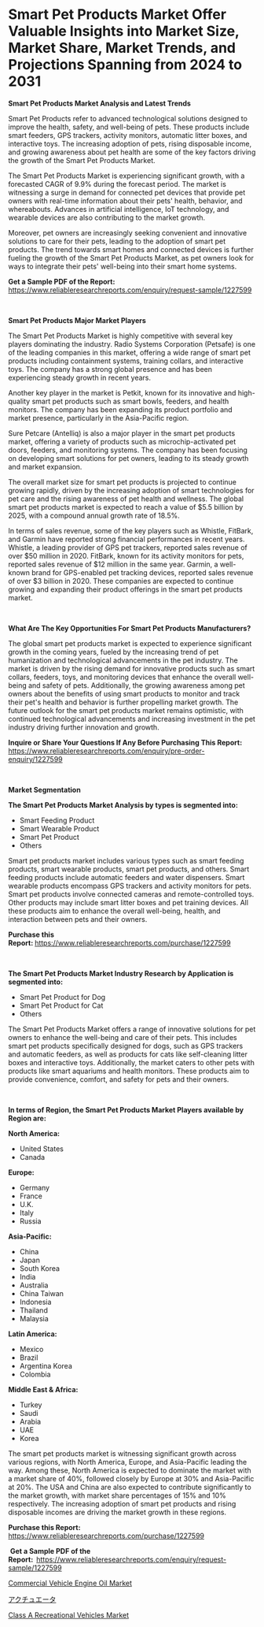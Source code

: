<p><h1>Smart Pet Products Market Offer Valuable Insights into Market Size, Market Share, Market Trends, and Projections Spanning from 2024 to 2031</h1></p><p><strong>Smart Pet Products Market Analysis and Latest Trends</strong></p>
<p><p>Smart Pet Products refer to advanced technological solutions designed to improve the health, safety, and well-being of pets. These products include smart feeders, GPS trackers, activity monitors, automatic litter boxes, and interactive toys. The increasing adoption of pets, rising disposable income, and growing awareness about pet health are some of the key factors driving the growth of the Smart Pet Products Market.</p><p>The Smart Pet Products Market is experiencing significant growth, with a forecasted CAGR of 9.9% during the forecast period. The market is witnessing a surge in demand for connected pet devices that provide pet owners with real-time information about their pets' health, behavior, and whereabouts. Advances in artificial intelligence, IoT technology, and wearable devices are also contributing to the market growth.</p><p>Moreover, pet owners are increasingly seeking convenient and innovative solutions to care for their pets, leading to the adoption of smart pet products. The trend towards smart homes and connected devices is further fueling the growth of the Smart Pet Products Market, as pet owners look for ways to integrate their pets' well-being into their smart home systems.</p></p>
<p><strong>Get a Sample PDF of the Report:&nbsp;</strong> <a href="https://www.reliableresearchreports.com/enquiry/request-sample/1227599">https://www.reliableresearchreports.com/enquiry/request-sample/1227599</a></p>
<p>&nbsp;</p>
<p><strong>Smart Pet Products Major Market Players</strong></p>
<p><p>The Smart Pet Products Market is highly competitive with several key players dominating the industry. Radio Systems Corporation (Petsafe) is one of the leading companies in this market, offering a wide range of smart pet products including containment systems, training collars, and interactive toys. The company has a strong global presence and has been experiencing steady growth in recent years.</p><p>Another key player in the market is Petkit, known for its innovative and high-quality smart pet products such as smart bowls, feeders, and health monitors. The company has been expanding its product portfolio and market presence, particularly in the Asia-Pacific region.</p><p>Sure Petcare (Antelliq) is also a major player in the smart pet products market, offering a variety of products such as microchip-activated pet doors, feeders, and monitoring systems. The company has been focusing on developing smart solutions for pet owners, leading to its steady growth and market expansion.</p><p>The overall market size for smart pet products is projected to continue growing rapidly, driven by the increasing adoption of smart technologies for pet care and the rising awareness of pet health and wellness. The global smart pet products market is expected to reach a value of $5.5 billion by 2025, with a compound annual growth rate of 18.5%.</p><p>In terms of sales revenue, some of the key players such as Whistle, FitBark, and Garmin have reported strong financial performances in recent years. Whistle, a leading provider of GPS pet trackers, reported sales revenue of over $50 million in 2020. FitBark, known for its activity monitors for pets, reported sales revenue of $12 million in the same year. Garmin, a well-known brand for GPS-enabled pet tracking devices, reported sales revenue of over $3 billion in 2020. These companies are expected to continue growing and expanding their product offerings in the smart pet products market.</p></p>
<p>&nbsp;</p>
<p><strong>What Are The Key Opportunities For Smart Pet Products Manufacturers?</strong></p>
<p><p>The global smart pet products market is expected to experience significant growth in the coming years, fueled by the increasing trend of pet humanization and technological advancements in the pet industry. The market is driven by the rising demand for innovative products such as smart collars, feeders, toys, and monitoring devices that enhance the overall well-being and safety of pets. Additionally, the growing awareness among pet owners about the benefits of using smart products to monitor and track their pet's health and behavior is further propelling market growth. The future outlook for the smart pet products market remains optimistic, with continued technological advancements and increasing investment in the pet industry driving further innovation and growth.</p></p>
<p><strong>Inquire or Share Your Questions If Any Before Purchasing This Report:</strong> <a href="https://www.reliableresearchreports.com/enquiry/pre-order-enquiry/1227599">https://www.reliableresearchreports.com/enquiry/pre-order-enquiry/1227599</a></p>
<p>&nbsp;</p>
<p><strong>Market Segmentation</strong></p>
<p><strong>The Smart Pet Products Market Analysis by types is segmented into:</strong></p>
<p><ul><li>Smart Feeding Product</li><li>Smart Wearable Product</li><li>Smart Pet Product</li><li>Others</li></ul></p>
<p><p>Smart pet products market includes various types such as smart feeding products, smart wearable products, smart pet products, and others. Smart feeding products include automatic feeders and water dispensers. Smart wearable products encompass GPS trackers and activity monitors for pets. Smart pet products involve connected cameras and remote-controlled toys. Other products may include smart litter boxes and pet training devices. All these products aim to enhance the overall well-being, health, and interaction between pets and their owners.</p></p>
<p><strong>Purchase this Report:&nbsp;</strong><a href="https://www.reliableresearchreports.com/purchase/1227599">https://www.reliableresearchreports.com/purchase/1227599</a></p>
<p>&nbsp;</p>
<p><strong>The Smart Pet Products Market Industry Research by Application is segmented into:</strong></p>
<p><ul><li>Smart Pet Product for Dog</li><li>Smart Pet Product for Cat</li><li>Others</li></ul></p>
<p><p>The Smart Pet Products Market offers a range of innovative solutions for pet owners to enhance the well-being and care of their pets. This includes smart pet products specifically designed for dogs, such as GPS trackers and automatic feeders, as well as products for cats like self-cleaning litter boxes and interactive toys. Additionally, the market caters to other pets with products like smart aquariums and health monitors. These products aim to provide convenience, comfort, and safety for pets and their owners.</p></p>
<p>&nbsp;</p>
<p><strong>In terms of Region, the Smart Pet Products Market Players available by Region are:</strong></p>
<p>
    <p> <strong> North America: </strong>
        <ul>
            <li>United States</li>
            <li>Canada</li>
        </ul>
        </p> 
    <p> <strong> Europe: </strong>
        <ul>
            <li>Germany</li>
            <li>France</li>
            <li>U.K.</li>
            <li>Italy</li>
            <li>Russia</li>
        </ul>
        </p> 
    <p> <strong> Asia-Pacific: </strong>
        <ul>
            <li>China</li>
            <li>Japan</li>
            <li>South Korea</li>
            <li>India</li>
            <li>Australia</li>
            <li>China Taiwan</li>
            <li>Indonesia</li>
            <li>Thailand</li>
            <li>Malaysia</li>
        </ul>
        </p> 
    <p> <strong> Latin America: </strong>
        <ul>
            <li>Mexico</li>
            <li>Brazil</li>
            <li>Argentina Korea</li>
            <li>Colombia</li>
        </ul>
        </p> 
    <p> <strong> Middle East & Africa: </strong>
        <ul>
            <li>Turkey</li>
            <li>Saudi</li>
            <li>Arabia</li>
            <li>UAE</li>
            <li>Korea</li>
        </ul>
    </p>
    </p>
<p><p>The smart pet products market is witnessing significant growth across various regions, with North America, Europe, and Asia-Pacific leading the way. Among these, North America is expected to dominate the market with a market share of 40%, followed closely by Europe at 30% and Asia-Pacific at 20%. The USA and China are also expected to contribute significantly to the market growth, with market share percentages of 15% and 10% respectively. The increasing adoption of smart pet products and rising disposable incomes are driving the market growth in these regions.</p></p>
<p><strong>Purchase this Report: </strong><a href="https://www.reliableresearchreports.com/purchase/1227599">https://www.reliableresearchreports.com/purchase/1227599</a></p>
<p>&nbsp;<strong>Get a Sample PDF of the Report:&nbsp;&nbsp;</strong><a href="https://www.reliableresearchreports.com/enquiry/request-sample/1227599">https://www.reliableresearchreports.com/enquiry/request-sample/1227599</a></p>
<p><strong></strong></p>
<p><p><a href="https://gamy-alyssum-396.notion.site/Commercial-Vehicle-Engine-Oil-Market-Share-Market-New-Trends-Analysis-Report-By-Type-By-Applicati-52be9e0e0f7343879577c31a9882a0fb">Commercial Vehicle Engine Oil Market</a></p><p><a href="https://github.com/zekaoe592392/Market-Research-Report-List-1/blob/main/88825273986.md">アクチュエータ</a></p><p><a href="https://boundless-drawbridge-702.notion.site/Class-A-Recreational-Vehicles-Market-Offers-Provide-Insightful-Data-for-the-Time-Period-from-2024-to-8e4cf18a4964436e9de9343521ddf14e">Class A Recreational Vehicles Market</a></p></p>